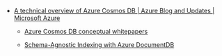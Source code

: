 - [A technical overview of Azure Cosmos DB | Azure Blog and Updates | Microsoft Azure](https://azure.microsoft.com/en-gb/blog/a-technical-overview-of-azure-cosmos-db/)

  - [Azure Cosmos DB conceptual whitepapers](https://learn.microsoft.com/en-us/azure/cosmos-db/whitepapers)

  - [Schema-Agnostic Indexing with Azure DocumentDB](https://www.vldb.org/pvldb/vol8/p1668-shukla.pdf)
